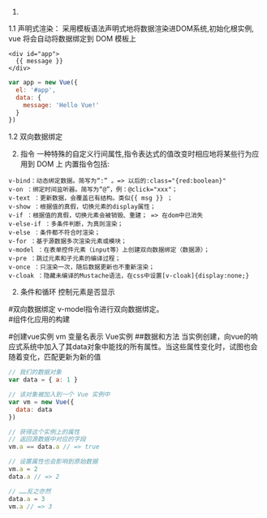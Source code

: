 1. 
1.1 声明式渲染：
采用模板语法声明式地将数据渲染进DOM系统,初始化根实例, vue 将会自动将数据绑定到 DOM 模板上
```vue
<div id="app">
  {{ message }}
</div>
```
```javascript
var app = new Vue({
  el: '#app',
  data: {
    message: 'Hello Vue!'
  }
})
```
1.2 双向数据绑定






2. 指令
一种特殊的自定义行间属性,指令表达式的值改变时相应地将某些行为应用到 DOM 上
内置指令包括:

```
v-bind：动态绑定数据。简写为“:” 。=> 以后的:class="{red:boolean}"
v-on ：绑定时间监听器。简写为“@”，例：@click="xxx"；
v-text ：更新数据，会覆盖已有结构。类似{{ msg }} ；
v-show ：根据值的真假，切换元素的display属性；
v-if ：根据值的真假，切换元素会被销毁、重建； => 在dom中已消失
v-else-if ：多条件判断，为真则渲染；
v-else ：条件都不符合时渲染；
v-for ：基于源数据多次渲染元素或模块；
v-model ：在表单控件元素（input等）上创建双向数据绑定（数据源）；
v-pre ：跳过元素和子元素的编译过程；
v-once ：只渲染一次，随后数据更新也不重新渲染；
v-cloak ：隐藏未编译的Mustache语法，在css中设置[v-cloak]{display:none;}

```
























2. 条件和循环
控制元素是否显示  

#双向数据绑定
v-model指令进行双向数据绑定。  
#组件化应用的构建

#创建vue实例
vm 变量名表示 Vue实例
##数据和方法
当实例创建，向vue的响应式系统中加入了其data对象中能找的所有属性。当这些属性变化时，试图也会随着变化，匹配更新为新的值

```javascript
// 我们的数据对象
var data = { a: 1 }

// 该对象被加入到一个 Vue 实例中
var vm = new Vue({
  data: data
})

// 获得这个实例上的属性
// 返回源数据中对应的字段
vm.a == data.a // => true

// 设置属性也会影响到原始数据
vm.a = 2
data.a // => 2

// ……反之亦然
data.a = 3
vm.a // => 3

```














